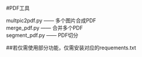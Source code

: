 #PDF工具  


multpic2pdf.py   ——  多个图片合成PDF  
merge_pdf.py     ——  合并多个PDF  
segment_pdf.py   ——  PDF切分  

##若仅需使用部分功能，仅需安装对应的requements.txt  
